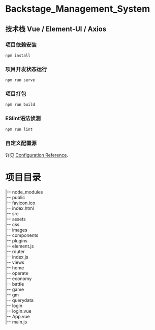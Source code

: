 # Backstage_Management_System

## 技术栈 Vue / Element-UI / Axios

### 项目依赖安装
```
npm install 
```

### 项目开发状态运行
```
npm run serve
```

### 项目打包
```
npm run build
```

### ESlint语法侦测
```
npm run lint
```

### 自定义配置源
详见 [Configuration Reference](https://cli.vuejs.org/config/).

# 项目目录

|-- node_modules  
|-- public  
    |-- favicon.ico  
    |-- index.html  
|-- src  
    |-- assets  
        |-- css  
        |-- images  
    |-- components  
    |-- plugins  
        |-- element.js  
    |-- router  
        |-- index.js  
    |-- views  
        |-- home  
            |-- operate  
            |-- economy  
            |-- battle  
            |-- game  
            |-- gm  
            |-- querydata  
        |-- login  
            |-- login.vue  
|-- App.vue  
|-- main.js  
    


